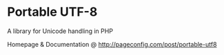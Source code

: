 Portable UTF-8
==============

A library for Unicode handling in PHP

Homepage & Documentation @ http://pageconfig.com/post/portable-utf8
